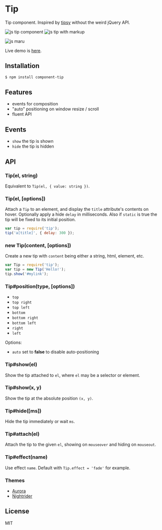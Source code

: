 # Tip

  Tip component. Inspired by [tipsy](https://github.com/jaz303/tipsy) without the weird jQuery
  API.

  ![js tip component](http://f.cl.ly/items/2H1D232Y0g1T3g1G0l3s/Screen%20Shot%202012-08-02%20at%202.31.50%20PM.png)
  ![js tip with markup](http://f.cl.ly/items/2h1F2B1P1C3M0g0a0M0n/Screen%20Shot%202012-08-02%20at%203.34.06%20PM.png)

  ![js maru](http://f.cl.ly/items/1I2V2o0q3M2p1E2H183w/Screen%20Shot%202012-08-02%20at%206.48.28%20PM.png)

  Live demo is [here](http://component.github.io/tip/).

## Installation

``` bash
$ npm install component-tip
```

## Features

  - events for composition
  - "auto" positioning on window resize / scroll
  - fluent API

## Events

  - `show` the tip is shown
  - `hide` the tip is hidden

## API

### Tip(el, string)

  Equivalent to `Tip(el, { value: string })`.

### Tip(el, [options])

  Attach a `Tip` to an element, and display the `title`
  attribute's contents on hover. Optionally apply a hide `delay`
  in milliseconds.
  Also if `static` is true the tip will be fixed to its initial position.

```js
var tip = require('tip');
tip('a[title]', { delay: 300 });
```

### new Tip(content, [options])

  Create a new tip with `content` being
  either a string, html, element, etc.

```js
var Tip = require('tip');
var tip = new Tip('Hello!');
tip.show('#mylink');
```

### Tip#position(type, [options])

  - `top`
  - `top right`
  - `top left`
  - `bottom`
  - `bottom right`
  - `bottom left`
  - `right`
  - `left`

Options:

  - `auto` set to __false__ to disable auto-positioning

### Tip#show(el)

  Show the tip attached to `el`, where `el`
  may be a selector or element.

### Tip#show(x, y)

  Show the tip at the absolute position `(x, y)`.

### Tip#hide([ms])

  Hide the tip immediately or wait `ms`.

### Tip#attach(el)

  Attach the tip to the given `el`, showing on `mouseover` and hiding on `mouseout`.

### Tip#effect(name)

  Use effect `name`. Default with `Tip.effect = 'fade'` for example.

### Themes

  - [Aurora](https://github.com/component/aurora-tip)
  - [Nightrider](https://github.com/jb55/nightrider-tip)

## License

  MIT
